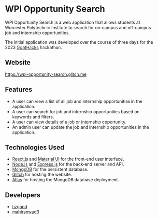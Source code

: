 # WPI Opportunity Search
WPI Opportunity Search is a web application that allows students at Worcester Polytechnic Institute to search for on-campus and off-campus job and internship opportunities.

The initial application was developed over the course of three days for the 2023 [GoatHacks](https://hack.wpi.edu/index.html) hackathon.

## Website
https://wpi-opportunity-search.glitch.me

## Features
- A user can view a list of all job and internship opportunities in the application.
- A user can search for job and internship opportunities based on keywords and filters.
- A user can view details of a job or internship opportunity.
- An admin user can update the job and internship opportunities in the application.

## Technologies Used

- [React.js](https://reactjs.org/) and [Material UI](https://mui.com/) for the front-end user interface.
- [Node.js](https://nodejs.org/) and [Express.js](https://expressjs.com/) for the back-end server and API.
- [MongoDB](https://www.mongodb.com/) for the persistent database.
- [Glitch](https://glitch.com/) for hosting the website.
- [Atlas](https://www.mongodb.com/atlas/database) for hosting the MongoDB database deployment.

## Developers
- [hzgand](https://github.com/hzgand)
- [mahirsowad3](https://github.com/mahirsowad3)
